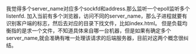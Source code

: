 我觉得多个server_name对应多个sockfd和address.那么监听一个epoll监听多个listenfd.
加入当前有多个浏览器，访问不同的server_name，那么子进程就要有识别客户端的标志，然后去对应的目录下找文件，比如index.html。
但是负载均衡指的是求一个文件，不知道具体来自哪一台机器，但是如果有确定多个server_name,就会准确有唯一处理该请求的后端服务器，目前对这两个概念很纠结。
